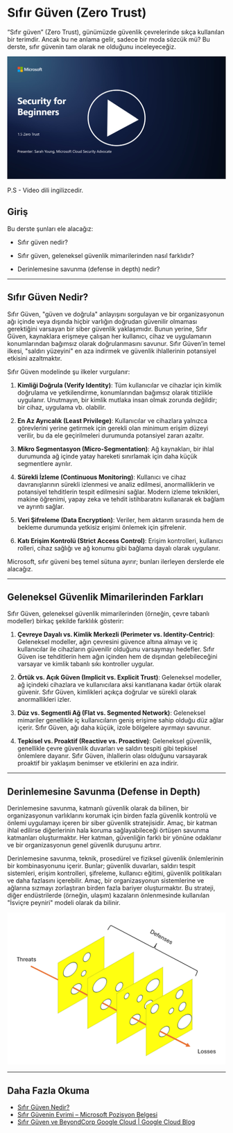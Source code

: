 # Sıfır Güven (Zero Trust)

“Sıfır güven” (Zero Trust), günümüzde güvenlik çevrelerinde sıkça kullanılan bir terimdir. Ancak bu ne anlama gelir, sadece bir moda sözcük mü? Bu derste, sıfır güvenin tam olarak ne olduğunu inceleyeceğiz.

[![Videoyu İzle](images/1-5_placeholder.png)](https://learn-video.azurefd.net/vod/player?id=ee1551cc-e7a5-4db6-a897-c286abe68a69)

P.S - Video dili ingilizcedir.
## Giriş

Bu derste şunları ele alacağız:

- Sıfır güven nedir?

- Sıfır güven, geleneksel güvenlik mimarilerinden nasıl farklıdır?

- Derinlemesine savunma (defense in depth) nedir?

---

## Sıfır Güven Nedir?

Sıfır Güven, "güven ve doğrula" anlayışını sorgulayan ve bir organizasyonun ağı içinde veya dışında hiçbir varlığın doğrudan güvenilir olmaması gerektiğini varsayan bir siber güvenlik yaklaşımıdır. Bunun yerine, Sıfır Güven, kaynaklara erişmeye çalışan her kullanıcı, cihaz ve uygulamanın konumlarından bağımsız olarak doğrulanmasını savunur. Sıfır Güven’in temel ilkesi, "saldırı yüzeyini" en aza indirmek ve güvenlik ihlallerinin potansiyel etkisini azaltmaktır.

Sıfır Güven modelinde şu ilkeler vurgulanır:

1. **Kimliği Doğrula (Verify Identity)**: Tüm kullanıcılar ve cihazlar için kimlik doğrulama ve yetkilendirme, konumlarından bağımsız olarak titizlikle uygulanır. Unutmayın, bir kimlik mutlaka insan olmak zorunda değildir; bir cihaz, uygulama vb. olabilir.

2. **En Az Ayrıcalık (Least Privilege)**: Kullanıcılar ve cihazlara yalnızca görevlerini yerine getirmek için gerekli olan minimum erişim düzeyi verilir, bu da ele geçirilmeleri durumunda potansiyel zararı azaltır.

3. **Mikro Segmentasyon (Micro-Segmentation)**: Ağ kaynakları, bir ihlal durumunda ağ içinde yatay hareketi sınırlamak için daha küçük segmentlere ayrılır.

4. **Sürekli İzleme (Continuous Monitoring)**: Kullanıcı ve cihaz davranışlarının sürekli izlenmesi ve analiz edilmesi, anormalliklerin ve potansiyel tehditlerin tespit edilmesini sağlar. Modern izleme teknikleri, makine öğrenimi, yapay zeka ve tehdit istihbaratını kullanarak ek bağlam ve ayrıntı sağlar.

5. **Veri Şifreleme (Data Encryption)**: Veriler, hem aktarım sırasında hem de bekleme durumunda yetkisiz erişimi önlemek için şifrelenir.

6. **Katı Erişim Kontrolü (Strict Access Control)**: Erişim kontrolleri, kullanıcı rolleri, cihaz sağlığı ve ağ konumu gibi bağlama dayalı olarak uygulanır.

Microsoft, sıfır güveni beş temel sütuna ayırır; bunları ilerleyen derslerde ele alacağız.

---

## Geleneksel Güvenlik Mimarilerinden Farkları

Sıfır Güven, geleneksel güvenlik mimarilerinden (örneğin, çevre tabanlı modeller) birkaç şekilde farklılık gösterir:

1. **Çevreye Dayalı vs. Kimlik Merkezli (Perimeter vs. Identity-Centric)**: Geleneksel modeller, ağın çevresini güvence altına almayı ve iç kullanıcılar ile cihazların güvenilir olduğunu varsaymayı hedefler. Sıfır Güven ise tehditlerin hem ağın içinden hem de dışından gelebileceğini varsayar ve kimlik tabanlı sıkı kontroller uygular.

2. **Örtük vs. Açık Güven (Implicit vs. Explicit Trust)**: Geleneksel modeller, ağ içindeki cihazlara ve kullanıcılara aksi kanıtlanana kadar örtük olarak güvenir. Sıfır Güven, kimlikleri açıkça doğrular ve sürekli olarak anormallikleri izler.

3. **Düz vs. Segmentli Ağ (Flat vs. Segmented Network)**: Geleneksel mimariler genellikle iç kullanıcıların geniş erişime sahip olduğu düz ağlar içerir. Sıfır Güven, ağı daha küçük, izole bölgelere ayırmayı savunur.

4. **Tepkisel vs. Proaktif (Reactive vs. Proactive)**: Geleneksel güvenlik, genellikle çevre güvenlik duvarları ve saldırı tespiti gibi tepkisel önlemlere dayanır. Sıfır Güven, ihlallerin olası olduğunu varsayarak proaktif bir yaklaşım benimser ve etkilerini en aza indirir.

---

## Derinlemesine Savunma (Defense in Depth)

Derinlemesine savunma, katmanlı güvenlik olarak da bilinen, bir organizasyonun varlıklarını korumak için birden fazla güvenlik kontrolü ve önlemi uygulamayı içeren bir siber güvenlik stratejisidir. Amaç, bir katman ihlal edilirse diğerlerinin hala koruma sağlayabileceği örtüşen savunma katmanları oluşturmaktır. Her katman, güvenliğin farklı bir yönüne odaklanır ve bir organizasyonun genel güvenlik duruşunu artırır.

Derinlemesine savunma, teknik, prosedürel ve fiziksel güvenlik önlemlerinin bir kombinasyonunu içerir. Bunlar; güvenlik duvarları, saldırı tespit sistemleri, erişim kontrolleri, şifreleme, kullanıcı eğitimi, güvenlik politikaları ve daha fazlasını içerebilir. Amaç, bir organizasyonun sistemlerine ve ağlarına sızmayı zorlaştıran birden fazla bariyer oluşturmaktır. Bu strateji, diğer endüstrilerde (örneğin, ulaşım) kazaların önlenmesinde kullanılan "İsviçre peyniri" modeli olarak da bilinir.

![image](/images/swisscheese.png)

---

## Daha Fazla Okuma

- [Sıfır Güven Nedir?](https://learn.microsoft.com/security/zero-trust/zero-trust-overview?WT.mc_id=academic-96948-sayoung)  
- [Sıfır Güvenin Evrimi – Microsoft Pozisyon Belgesi](https://query.prod.cms.rt.microsoft.com/cms/api/am/binary/RWJJdT?WT.mc_id=academic-96948-sayoung)  
- [Sıfır Güven ve BeyondCorp Google Cloud | Google Cloud Blog](https://cloud.google.com/blog/topics/developers-practitioners/zero-trust-and-beyondcorp-google-cloud)
